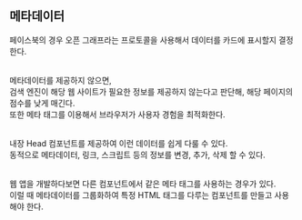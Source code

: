 ## 메타데이터
페이스북의 경우 오픈 그래프라는 프로토콜을 사용해서 데이터를 카드에 표시할지 결정한다. <br/><br/>

메타데이터를 제공하지 않으면, <br/>
검색 엔진이 해당 웹 사이트가 필요한 정보를 제공하지 않는다고 판단해, 해당 페이지의 점수를 낮게 매긴다.<br/>
또한 메타 태그를 이용해서 브라우저가 사용자 경험을 최적화한다. <br/>
<br/>

내장 Head 컴포넌트를 제공하여 이런 데이터를 쉽게 다룰 수 있다. <br/>
동적으로 메타데이터, 링크, 스크립트 등의 정보를 변경, 추가, 삭제 할 수 있다.<br/>
<br/>

웹 앱을 개발하다보면 다른 컴포넌트에서 같은 메타 태그를 사용하는 경우가 있다. <br/>
이럴 때 메타데이터를 그룹화하여 특정 HTML 태그를 다루는 컴포넌트를 만들고 사용해야 한다.<br/>
